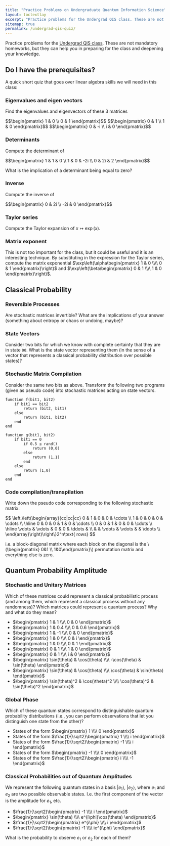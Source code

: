 ```yaml
---
title: "Practice Problems on Undergraduate Quantum Information Science"
layout: toctextlay
excerpt: "Practice problems for the Undergrad QIS class. These are not mandatory homeworks, but they can help you in preparing for the class and deepening your knowledge."
sitemap: true
permalink: /undergrad-qis-quiz/
---
```


Practice problems for the [Undergrad QIS class](/undergrad-qis). These are not mandatory homeworks, but they can help you in preparing for the class and deepening your knowledge.

## Do I have the prerequisites?

A quick short quiz that goes over linear algebra skills we will need in this class:

### Eigenvalues and eigen vectors

Find the eigenvalues and eigenvectors of these 3 matrices

<div>
$$\begin{pmatrix} 1 & 0 \\ 0 & 1 \end{pmatrix}$$
$$\begin{pmatrix} 0 & 1 \\ 1 & 0 \end{pmatrix}$$
$$\begin{pmatrix} 0 & -i \\ i & 0 \end{pmatrix}$$
</div>

### Determinants

Compute the determinant of 

<div>
$$\begin{pmatrix} 1 & 1 & 0 \\ 1 & 0 & -2i \\ 0 & 2i & 2 \end{pmatrix}$$
</div>

What is the implication of a determinant being equal to zero?

### Inverse

Compute the inverse of

<div>
$$\begin{pmatrix} 0 & 2i \\ -2i & 0 \end{pmatrix}$$
</div>

### Taylor series

Compute the Taylor expansion of $x\mapsto\exp(x)$.

### Matrix exponent

This is not too important for the class, but it could be useful and it is an interesting technique. By substituting in the expression for the Taylor series, compute the matrix exponential $\exp\left(\alpha\begin{pmatrix} 1 & 0 \\\\ 0 & 1 \end{pmatrix}\right)$ and $\exp\left(\beta\begin{pmatrix} 0 & 1 \\\\ 1 & 0 \end{pmatrix}\right)$.

## Classical Probability

### Reversible Processes

Are stochastic matrices invertible? What are the implications of your answer (something about entropy or chaos or undoing, maybe)?

### State Vectors

Consider two bits for which we know with complete certainty that they are in state `00`. What is the state vector representing them (in the sense of a vector that represents a classical probability distribution over possible states)?

### Stochastic Matrix Compilation

Consider the same two bits as above. Transform the following two programs (given as pseudo code) into stochastic matrices acting on state vectors.

```
function f(bit1, bit2)
    if bit1 == bit2
        return (bit2, bit1)
    else
        return (bit1, bit2)
    end
end
```

```
function g(bit1, bit2)
    if bit1 == 0
        if 0.5 ≤ rand()
            return (0,0)
        else
            return (1,1)
        end
    else
        return (1,0)
    end
end
```

### Code compilation/transpilation

Write down the pseudo code corresponding to the following stochastic matrix:

<div>
$$ \left.\left(\begin{array}{cc|cc|cc}
0 & 1 & 0 & 0 & \cdots \\
1 & 0 & 0 & 0 & \cdots \\
\hline
0 & 0 & 0 & 1 & 0 & \cdots \\
0 & 0 & 1 & 0 & 0 & \cdots \\
\hline
\vdots & \vdots & 0 & 0 & \ddots & \\
  &   & \vdots & \vdots &  & \ddots \\
\end{array}\right)\right\}2^n\text{ rows} $$
</div>

i.e. a block-diagonal matrix where each block on the diagonal is the \\(\begin{pmatrix} 0&1 \\\\ 1&0\end{pmatrix}\\) permutation matrix and everything else is zero.

## Quantum Probability Amplitude

### Stochastic and Unitary Matrices

Which of these matrices could represent a classical probabilistic process (and among them, which represent a classical process without any randomness)? Which matrices could represent a quantum process? Why and what do they mean?

- $\begin{pmatrix} 1 & 1 \\\\ 0 & 0 \end{pmatrix}$
- $\begin{pmatrix} 1 & 0.4 \\\\ 0 & 0.6 \end{pmatrix}$
- $\begin{pmatrix} 1 & -1 \\\\ 0 & 0 \end{pmatrix}$
- $\begin{pmatrix} 1 & 0 \\\\ 0 & i \end{pmatrix}$
- $\begin{pmatrix} 1 & 0 \\\\ 0 & 1 \end{pmatrix}$
- $\begin{pmatrix} 0 & 1 \\\\ 1 & 0 \end{pmatrix}$
- $\begin{pmatrix} 0 & 1 \\\\ i & 0 \end{pmatrix}$
- $\begin{pmatrix} \sin(\theta) & \cos(\theta) \\\\ -\cos(\theta) & \sin(\theta) \end{pmatrix}$
- $\begin{pmatrix} \sin(\theta) & \cos(\theta) \\\\ \cos(\theta) & \sin(\theta) \end{pmatrix}$
- $\begin{pmatrix} \sin(\theta)^2 & \cos(\theta)^2 \\\\ \cos(\theta)^2 & \sin(\theta)^2 \end{pmatrix}$


### Global Phase

Which of these quantum states correspond to distinguishable quantum probability distributions (i.e., you can perform observations that let you distinguish one state from the other)?

- States of the form $\begin{pmatrix} 1 \\\\ 0 \end{pmatrix}$
- States of the form $\frac{1}{\sqrt2}\begin{pmatrix} 1 \\\\ i \end{pmatrix}$
- States of the form $\frac{1}{\sqrt2}\begin{pmatrix} -1 \\\\ i \end{pmatrix}$
- States of the form $\begin{pmatrix} -1 \\\\ 0 \end{pmatrix}$
- States of the form $\frac{1}{\sqrt2}\begin{pmatrix} i \\\\ -1 \end{pmatrix}$


### Classical Probabilities out of Quantum Amplitudes

We represent the following quantum states in a basis $|e_1\rangle$, $|e_2\rangle$, where $e_1$ and $e_2$ are two possible observable states. I.e. the first component of the vector is the amplitude for $e_1$, etc.

- $\frac{1}{\sqrt2}\begin{pmatrix} -1 \\\\ i \end{pmatrix}$
- $\begin{pmatrix} \sin(\theta) \\\\ e^{i\phi}\cos(\theta) \end{pmatrix}$
- $\frac{1}{\sqrt2}\begin{pmatrix} e^{i\phi} \\\\ i \end{pmatrix}$
- $\frac{1}{\sqrt2}\begin{pmatrix} -1 \\\\ ie^{i\phi} \end{pmatrix}$

What is the probability to observe $e_1$ or $e_2$ for each of them?